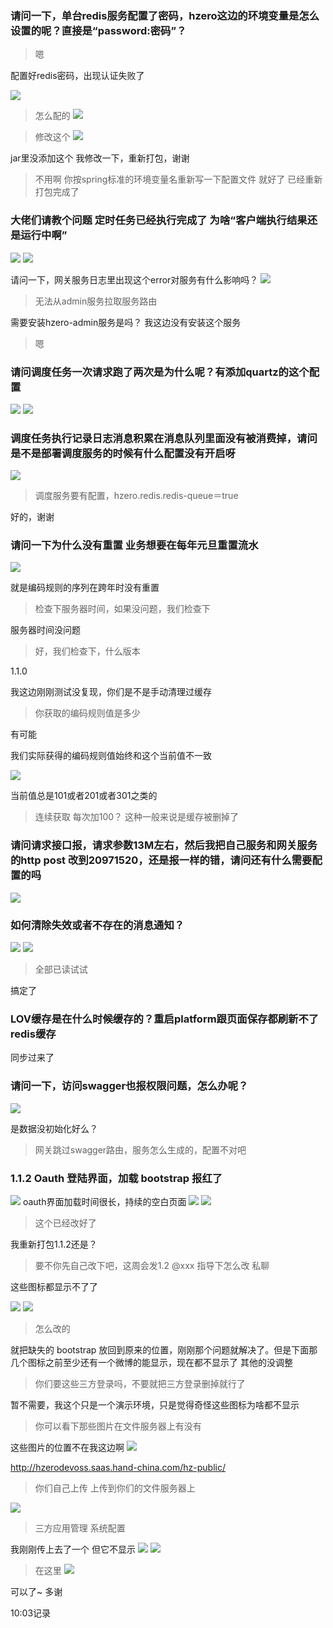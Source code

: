 ### 请问一下，单台redis服务配置了密码，hzero这边的环境变量是怎么设置的呢？直接是“password:密码”？
>嗯

配置好redis密码，出现认证失败了

![](https://img2018.cnblogs.com/blog/1231979/202001/1231979-20200102100027675-1677971493.png)

>怎么配的
![](https://img2018.cnblogs.com/blog/1231979/202001/1231979-20200102100112623-1327035150.png)

>修改这个
![](https://img2018.cnblogs.com/blog/1231979/202001/1231979-20200102100134652-1625684370.png)

jar里没添加这个 我修改一下，重新打包，谢谢

>不用啊 你按spring标准的环境变量名重新写一下配置文件 就好了
已经重新打包完成了




### 大佬们请教个问题  定时任务已经执行完成了  为啥“客户端执行结果还是运行中啊”
![](https://img2018.cnblogs.com/blog/1231979/202001/1231979-20200102100210864-2025705071.png)
![](https://img2018.cnblogs.com/blog/1231979/202001/1231979-20200102100214961-811634666.png)

请问一下，网关服务日志里出现这个error对服务有什么影响吗？
![](https://img2018.cnblogs.com/blog/1231979/202001/1231979-20200102100305858-356112547.png)

>无法从admin服务拉取服务路由

需要安装hzero-admin服务是吗？ 
我这边没有安装这个服务

>嗯


### 请问调度任务一次请求跑了两次是为什么呢？有添加quartz的这个配置
![](https://img2018.cnblogs.com/blog/1231979/202001/1231979-20200102101110469-637520269.png)
![](https://img2018.cnblogs.com/blog/1231979/202001/1231979-20200102101138638-2117929260.png)



### 调度任务执行记录日志消息积累在消息队列里面没有被消费掉，请问是不是部署调度服务的时候有什么配置没有开启呀
![](https://img2018.cnblogs.com/blog/1231979/202001/1231979-20200102101237291-590760990.png)

>调度服务要有配置，hzero.redis.redis-queue＝true

好的，谢谢



### 请问一下为什么没有重置  业务想要在每年元旦重置流水

![](https://img2018.cnblogs.com/blog/1231979/202001/1231979-20200102101430472-1742081456.png)

就是编码规则的序列在跨年时没有重置

>检查下服务器时间，如果没问题，我们检查下

服务器时间没问题

>好，我们检查下，什么版本

1.1.0

我这边刚刚测试没复现，你们是不是手动清理过缓存

>你获取的编码规则值是多少

有可能

我们实际获得的编码规则值始终和这个当前值不一致

![](https://img2018.cnblogs.com/blog/1231979/202001/1231979-20200102101854777-1674469901.png)

当前值总是101或者201或者301之类的

>连续获取 每次加100？  这种一般来说是缓存被删掉了



### 请问请求接口报，请求参数13M左右，然后我把自己服务和网关服务的http post 改到20971520，还是报一样的错，请问还有什么需要配置的吗

![](https://img2018.cnblogs.com/blog/1231979/202001/1231979-20200102101718131-2106334541.png)




### 如何清除失效或者不存在的消息通知？
![](https://img2018.cnblogs.com/blog/1231979/202001/1231979-20200102101744759-1079601619.png)
![](https://img2018.cnblogs.com/blog/1231979/202001/1231979-20200102101756733-1926776093.png)

>全部已读试试

搞定了


### LOV缓存是在什么时候缓存的？重启platform跟页面保存都刷新不了redis缓存
同步过来了



### 请问一下，访问swagger也报权限问题，怎么办呢？
![](https://img2018.cnblogs.com/blog/1231979/202001/1231979-20200102101206776-640864562.png)

是数据没初始化好么？

>网关跳过swagger路由，服务怎么生成的，配置不对吧


### 1.1.2 Oauth 登陆界面，加载 bootstrap 报红了
![](https://img2018.cnblogs.com/blog/1231979/202001/1231979-20200102095540891-1113287689.png)
oauth界面加载时间很长，持续的空白页面
![](https://img2018.cnblogs.com/blog/1231979/202001/1231979-20200102095557554-1820855197.png)
![](https://img2018.cnblogs.com/blog/1231979/202001/1231979-20200102095607451-283297044.png)

>这个已经改好了

我重新打包1.1.2还是？

>要不你先自己改下吧，这周会发1.2
>@xxx 指导下怎么改
>私聊

这些图标都显示不了了

![](https://img2018.cnblogs.com/blog/1231979/202001/1231979-20200102095704801-1107939958.png)
![](https://img2018.cnblogs.com/blog/1231979/202001/1231979-20200102095716893-2036928265.png)

>怎么改的

就把缺失的 bootstrap 放回到原来的位置，刚刚那个问题就解决了。但是下面那几个图标之前至少还有一个微博的能显示，现在都不显示了
其他的没调整

>你们要这些三方登录吗，不要就把三方登录删掉就行了

暂不需要，我这个只是一个演示环境，只是觉得奇怪这些图标为啥都不显示

>你可以看下那些图片在文件服务器上有没有

这些图片的位置不在我这边啊
![](https://img2018.cnblogs.com/blog/1231979/202001/1231979-20200102095817699-2074359721.png)

http://hzerodevoss.saas.hand-china.com/hz-public/

>你们自己上传 上传到你们的文件服务器上

![](https://img2018.cnblogs.com/blog/1231979/202001/1231979-20200102095858606-1250789130.png)

>三方应用管理 系统配置

我刚刚传上去了一个 但它不显示
![](https://img2018.cnblogs.com/blog/1231979/202001/1231979-20200102095930164-1436879442.png)
![](https://img2018.cnblogs.com/blog/1231979/202001/1231979-20200102095945637-526537798.png)

>在这里
![](https://img2018.cnblogs.com/blog/1231979/202001/1231979-20200102095951325-661999139.png)

可以了~ 多谢


10:03记录
